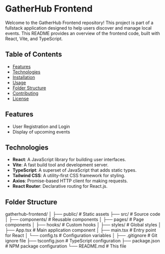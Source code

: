 # GatherHub Frontend

Welcome to the GatherHub Frontend repository! This project is part of a fullstack application designed to help users discover and manage local events. This README provides an overview of the frontend code, built with React, Vite, and TypeScript.

## Table of Contents

- [Features](#features)
- [Technologies](#technologies)
- [Installation](#installation)
- [Usage](#usage)
- [Folder Structure](#folder-structure)
- [Contributing](#contributing)
- [License](#license)

## Features

- User Registration and Login
- Display of upcoming events

## Technologies

- **React**: A JavaScript library for building user interfaces.
- **Vite**: A fast build tool and development server.
- **TypeScript**: A superset of JavaScript that adds static types.
- **Tailwind CSS**: A utility-first CSS framework for styling.
- **Axios**: Promise-based HTTP client for making requests.
- **React Router**: Declarative routing for React.js.

## Folder Structure

gatherhub-frontend/
│
├── public/                # Static assets
├── src/                   # Source code
│   ├── components/        # Reusable components
│   ├── pages/             # Page components
│   ├── hooks/             # Custom hooks
│   ├── styles/            # Global styles
│   ├── App.tsx            # Main application component
│   ├── main.tsx           # Entry point for React
│   └── config.ts          # Configuration variables
│
├── .gitignore             # Git ignore file
├── tsconfig.json          # TypeScript configuration
├── package.json           # NPM package configuration
└── README.md              # This file